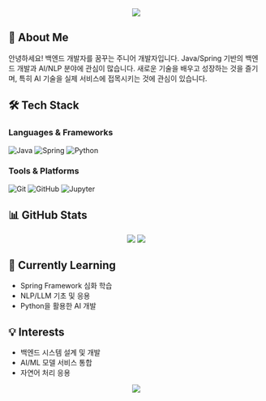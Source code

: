 <div align="center">
  <img src="https://capsule-render.vercel.app/api?type=waving&color=auto&height=200&section=header&text=Welcome%20to%20my%20GitHub&fontSize=50" />
</div>

## 👋 About Me
안녕하세요! 백엔드 개발자를 꿈꾸는 주니어 개발자입니다.
Java/Spring 기반의 백엔드 개발과 AI/NLP 분야에 관심이 많습니다.
새로운 기술을 배우고 성장하는 것을 즐기며, 특히 AI 기술을 실제 서비스에 접목시키는 것에 관심이 있습니다.

## 🛠 Tech Stack
### Languages & Frameworks
![Java](https://img.shields.io/badge/Java-007396?style=flat-square&logo=java&logoColor=white)
![Spring](https://img.shields.io/badge/Spring-6DB33F?style=flat-square&logo=spring&logoColor=white)
![Python](https://img.shields.io/badge/Python-3776AB?style=flat-square&logo=python&logoColor=white)

### Tools & Platforms
![Git](https://img.shields.io/badge/Git-F05032?style=flat-square&logo=git&logoColor=white)
![GitHub](https://img.shields.io/badge/GitHub-181717?style=flat-square&logo=github&logoColor=white)
![Jupyter](https://img.shields.io/badge/Jupyter-F37626?style=flat-square&logo=jupyter&logoColor=white)

## 📊 GitHub Stats
<div align="center">
  <img src="https://github-readme-stats.vercel.app/api?username=summit1123&show_icons=true&theme=radical" />
  <img src="https://github-readme-stats.vercel.app/api/top-langs/?username=summit1123&layout=compact&theme=radical" />
</div>

## 🌱 Currently Learning
- Spring Framework 심화 학습
- NLP/LLM 기초 및 응용
- Python을 활용한 AI 개발

## 💡 Interests
- 백엔드 시스템 설계 및 개발
- AI/ML 모델 서비스 통합
- 자연어 처리 응용

<div align="center">
  <img src="https://capsule-render.vercel.app/api?type=waving&color=auto&height=100&section=footer" />
</div>

